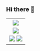 ### Hi there 👋

<table style="text-align:center;">
  <tr>
    <td align="center">
    <img src="https://github-readme-stats.vercel.app/api/top-langs/?username=Mahefa-MaH&layout=compact&langs_count=10&show_icons=true&bg_color=000000,111111,222222,111111,000000&theme=github_dark"/></td>
  </tr>
  <tr><td align="center" colspan="2">
    <picture>
      <source media="(prefers-color-scheme: dark)" srcset="https://streak-stats.demolab.com?user=Mahefa-MaH&theme=dark" />
      <img src="https://streak-stats.demolab.com?user=Mahefa-MaH&theme=default" />
    </picture>
  </td></tr>
  <tr>
    <td align="center" colspan="2">
      <img src="https://github-readme-stats.vercel.app/api?username=Mahefa-MaH&theme=highcontrast&show_icons=true&count_private=true"/>
      <img src="https://github-readme-stats.vercel.app/api?username=Mahefa-MaH&show_icons=true&theme=radical"/>
    </td>
  </tr>
</table>

<!--
**Mahefa-MaH/Mahefa-MaH** is a ✨ _special_ ✨ repository because its `README.md` (this file) appears on your GitHub profile.

Here are some ideas to get you started:

- 🔭 I’m currently working on ...
- 🌱 I’m currently learning ...
- 👯 I’m looking to collaborate on ...
- 🤔 I’m looking for help with ...
- 💬 Ask me about ...
- 📫 How to reach me: ...
- 😄 Pronouns: ...
- ⚡ Fun fact: ...
-->

